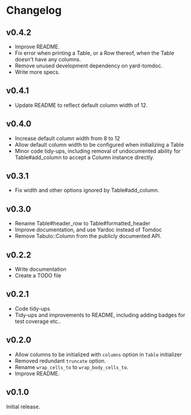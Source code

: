# Changelog

## v0.4.2

* Improve README.
* Fix error when printing a Table, or a Row thereof, when the Table doesn't
  have any columns.
* Remove unused development dependency on yard-tomdoc.
* Write more specs.

## v0.4.1

* Update README to reflect default column width of 12.

## v0.4.0

* Increase default column width from 8 to 12
* Allow default column width to be configured when initializing a Table
* Minor code tidy-ups, including removal of undocumented ability for
  Table#add_column to accept a Column instance directly.

## v0.3.1

* Fix width and other options ignored by Table#add_column.

## v0.3.0

* Rename Table#header_row to Table#formatted_header
* Improve documentation, and use Yardoc instead of Tomdoc
* Remove Tabulo::Column from the publicly documented API.

## v0.2.2

* Write documentation
* Create a TODO file

## v0.2.1

* Code tidy-ups
* Tidy-ups and improvements to README, including adding badges for test coverage etc..

## v0.2.0

* Allow columns to be initialized with `columns` option in `Table` initializer
* Removed redundant `truncate` option.
* Rename `wrap_cells_to` to `wrap_body_cells_to`.
* Improve README.

## v0.1.0

Initial release.
